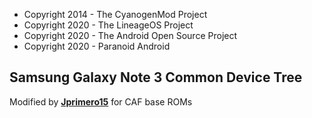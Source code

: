 * Copyright 2014 - The CyanogenMod Project
* Copyright 2020 - The LineageOS Project
* Copyright 2020 - The Android Open Source Project
* Copyright 2020 - Paranoid Android


Samsung Galaxy Note 3 Common Device Tree 
----------------------------------------

Modified by  **[Jprimero15](http://github.com/jprimero15/ "Jprimero15")** for CAF base ROMs
